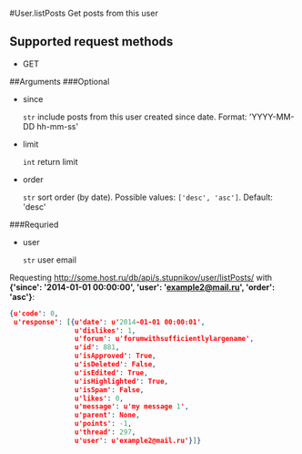 #User.listPosts
Get posts from this user

## Supported request methods 
* GET

##Arguments
###Optional
* since

   ```str``` include posts from this user created since date. Format: 'YYYY-MM-DD hh-mm-ss'
* limit

   ```int``` return limit
* order

   ```str``` sort order (by date). Possible values: ```['desc', 'asc']```. Default: 'desc'


###Requried
* user

   ```str``` user email


Requesting http://some.host.ru/db/api/s.stupnikov/user/listPosts/ with **{'since': '2014-01-01 00:00:00', 'user': 'example2@mail.ru', 'order': 'asc'}**:
```json
{u'code': 0,
 u'response': [{u'date': u'2014-01-01 00:00:01',
                u'dislikes': 1,
                u'forum': u'forumwithsufficientlylargename',
                u'id': 881,
                u'isApproved': True,
                u'isDeleted': False,
                u'isEdited': True,
                u'isHighlighted': True,
                u'isSpam': False,
                u'likes': 0,
                u'message': u'my message 1',
                u'parent': None,
                u'points': -1,
                u'thread': 297,
                u'user': u'example2@mail.ru'}]}
```
